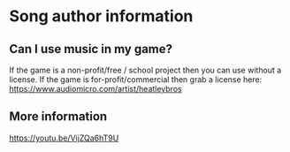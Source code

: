 # Song author information

## Can I use music in my game?

If the game is a non-profit/free / school project then you can use without a license. If the game is for-profit/commercial then grab a license here:
https://www.audiomicro.com/artist/heatleybros

## More information

https://youtu.be/VijZQa6hT9U